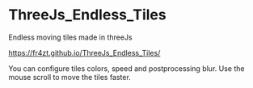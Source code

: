 # ThreeJs_Endless_Tiles
Endless moving tiles made in threeJs

https://fr4zt.github.io/ThreeJs_Endless_Tiles/

You can configure tiles colors, speed and postprocessing blur. Use the mouse scroll to move the tiles faster.
